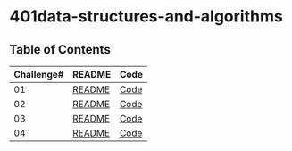 # 401data-structures-and-algorithms

## Table of Contents

| Challenge#      | README | Code |
| --------------- | ----   |------|
| 01          | [README](https://github.com/DoaaDaban/401data-structures-and-algorithms/blob/main/challanges/array-reverse/readMe.md)| [Code](https://github.com/DoaaDaban/401data-structures-and-algorithms/blob/main/challanges/array-reverse/src/Main.java)|  
| 02          | [README](challanges/array-insert-shift/.idea/src/readMe.md)| [Code](challanges/array-insert-shift/.idea/src/Main.java)|   
| 03          | [README](challanges/array-binary-search/lib/src/main/java/lab3/readMe.md)| [Code](challanges/array-binary-search/lib/src/main/java/lab3/Library.java)|   
| 04          | [README](challanges/array-binary-search/lib/src/main/java/linkedlist/readMe.md)| [Code](challanges/array-binary-search/lib/src/main/java/linkedlist/LinkedList.java)|   




